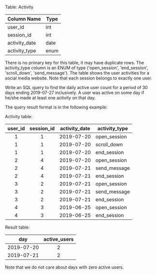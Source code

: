 Table: Activity


| Column Name   | Type    |
|---------------|---------|
| user_id       | int     |
| session_id    | int     |
| activity_date | date    |
| activity_type | enum    |

There is no primary key for this table, it may have duplicate rows.
The activity_type column is an ENUM of type ('open_session', 'end_session', 'scroll_down', 'send_message').
The table shows the user activities for a social media website. 
Note that each session belongs to exactly one user.
 
Write an SQL query to find the daily active user count for a period of 30 days ending 2019-07-27 inclusively. A user was active on some day if he/she made at least one activity on that day.

The query result format is in the following example:

Activity table:

| user_id | session_id | activity_date | activity_type |
|:-------:|:----------:|---------------|---------------|
| 1       | 1          | 2019-07-20    | open_session  |
| 1       | 1          | 2019-07-20    | scroll_down   |
| 1       | 1          | 2019-07-20    | end_session   |
| 2       | 4          | 2019-07-20    | open_session  |
| 2       | 4          | 2019-07-21    | send_message  |
| 2       | 4          | 2019-07-21    | end_session   |
| 3       | 2          | 2019-07-21    | open_session  |
| 3       | 2          | 2019-07-21    | send_message  |
| 3       | 2          | 2019-07-21    | end_session   |
| 4       | 3          | 2019-06-25    | open_session  |
| 4       | 3          | 2019-06-25    | end_session   |


Result table:

| day        | active_users |
|------------| :----------: |
| 2019-07-20 | 2            |
| 2019-07-21 | 2            |

Note that we do not care about days with zero active users.